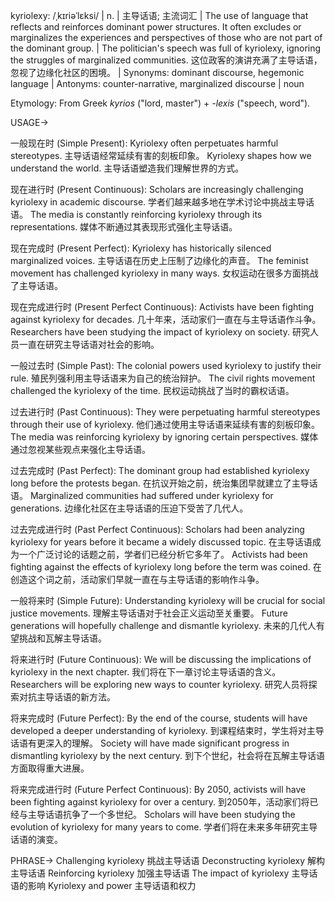 kyriolexy: /ˌkɪriəˈlɛksi/ | n. | 主导话语; 主流词汇 | The use of language that reflects and reinforces dominant power structures.  It often excludes or marginalizes the experiences and perspectives of those who are not part of the dominant group. |  The politician's speech was full of kyriolexy, ignoring the struggles of marginalized communities. 这位政客的演讲充满了主导话语，忽视了边缘化社区的困境。 | Synonyms: dominant discourse, hegemonic language | Antonyms: counter-narrative, marginalized discourse | noun

Etymology: From Greek *kyrios* ("lord, master") + *-lexis* ("speech, word").

USAGE->

一般现在时 (Simple Present):
Kyriolexy often perpetuates harmful stereotypes.  主导话语经常延续有害的刻板印象。
Kyriolexy shapes how we understand the world. 主导话语塑造我们理解世界的方式。

现在进行时 (Present Continuous):
Scholars are increasingly challenging kyriolexy in academic discourse. 学者们越来越多地在学术讨论中挑战主导话语。
The media is constantly reinforcing kyriolexy through its representations. 媒体不断通过其表现形式强化主导话语。

现在完成时 (Present Perfect):
Kyriolexy has historically silenced marginalized voices. 主导话语在历史上压制了边缘化的声音。
The feminist movement has challenged kyriolexy in many ways.  女权运动在很多方面挑战了主导话语。

现在完成进行时 (Present Perfect Continuous):
Activists have been fighting against kyriolexy for decades. 几十年来，活动家们一直在与主导话语作斗争。
Researchers have been studying the impact of kyriolexy on society. 研究人员一直在研究主导话语对社会的影响。

一般过去时 (Simple Past):
The colonial powers used kyriolexy to justify their rule. 殖民列强利用主导话语来为自己的统治辩护。
The civil rights movement challenged the kyriolexy of the time. 民权运动挑战了当时的霸权话语。

过去进行时 (Past Continuous):
They were perpetuating harmful stereotypes through their use of kyriolexy. 他们通过使用主导话语来延续有害的刻板印象。
The media was reinforcing kyriolexy by ignoring certain perspectives. 媒体通过忽视某些观点来强化主导话语。

过去完成时 (Past Perfect):
The dominant group had established kyriolexy long before the protests began. 在抗议开始之前，统治集团早就建立了主导话语。
Marginalized communities had suffered under kyriolexy for generations.  边缘化社区在主导话语的压迫下受苦了几代人。

过去完成进行时 (Past Perfect Continuous):
Scholars had been analyzing kyriolexy for years before it became a widely discussed topic. 在主导话语成为一个广泛讨论的话题之前，学者们已经分析它多年了。
Activists had been fighting against the effects of kyriolexy long before the term was coined.  在创造这个词之前，活动家们早就一直在与主导话语的影响作斗争。

一般将来时 (Simple Future):
Understanding kyriolexy will be crucial for social justice movements. 理解主导话语对于社会正义运动至关重要。
Future generations will hopefully challenge and dismantle kyriolexy.  未来的几代人有望挑战和瓦解主导话语。

将来进行时 (Future Continuous):
We will be discussing the implications of kyriolexy in the next chapter. 我们将在下一章讨论主导话语的含义。
Researchers will be exploring new ways to counter kyriolexy. 研究人员将探索对抗主导话语的新方法。

将来完成时 (Future Perfect):
By the end of the course, students will have developed a deeper understanding of kyriolexy. 到课程结束时，学生将对主导话语有更深入的理解。
Society will have made significant progress in dismantling kyriolexy by the next century. 到下个世纪，社会将在瓦解主导话语方面取得重大进展。

将来完成进行时 (Future Perfect Continuous):
By 2050, activists will have been fighting against kyriolexy for over a century. 到2050年，活动家们将已经与主导话语抗争了一个多世纪。
Scholars will have been studying the evolution of kyriolexy for many years to come.  学者们将在未来多年研究主导话语的演变。


PHRASE->
Challenging kyriolexy  挑战主导话语
Deconstructing kyriolexy 解构主导话语
Reinforcing kyriolexy 加强主导话语
The impact of kyriolexy 主导话语的影响
Kyriolexy and power  主导话语和权力
